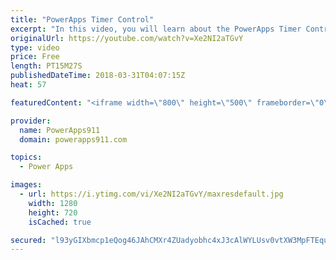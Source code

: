 ```yaml
---
title: "PowerApps Timer Control"
excerpt: "In this video, you will learn about the PowerApps Timer Control. We build an example timer app that logs data to a collection, we look at how to use the timer to control navigation (put people in timeout), how to do a PowerApps Timer Reset, start, stop, and more. Fun times.  Video: PowerApps Collections"
originalUrl: https://youtube.com/watch?v=Xe2NI2aTGvY
type: video
price: Free
length: PT15M27S
publishedDateTime: 2018-03-31T04:07:15Z
heat: 57

featuredContent: "<iframe width=\"800\" height=\"500\" frameborder=\"0\" src=\"https://www.youtube.com/embed/Xe2NI2aTGvY\" allow=\"accelerometer; autoplay; encrypted-media; gyroscope; picture-in-picture\" allowfullscreen></iframe>"

provider:
  name: PowerApps911
  domain: powerapps911.com

topics:
  - Power Apps

images:
  - url: https://i.ytimg.com/vi/Xe2NI2aTGvY/maxresdefault.jpg
    width: 1280
    height: 720
    isCached: true

secured: "l93yGIXbmcp1eQog46JAhCMXr4ZUadyobhc4xJ3cAlWYLUsv0vtXW3MpFTEquDji01IKZfmAYM+Xy2JKgYE00ugjEz4lY28lZQVXLUBTHzmYy7Y2ItsQ2JC9uvK9lbksgNWBZkLeTzD5xRuvsbp+FqSMrdHYLUYEsgxeydCVF8bKjND3Y44qhUHuPPbxvfa5iZJRUmR9Ek8Dy0jRCLlqBp0bKzMPWm4b7mgGQKGyspO5pHXmcCxRLU4y/FVQAv0p1j6YfsM/KCGaA2GlSr8QAq1b7Iw6wy6pm93uXXoirwoaHpobqY1f+/FVCMVH+/RMP3vtz7l8NB0bfZBmQlCA6QD5qgLHFBxB6JcSwFcKHAVbiXoUdTN9Y1tgQweB1G9dUHnbF+3ON0SgnwPs3ZY8KicxXc/1SaF2F7LeOtVs5fI=;ELtz1tvhAmqyo39FcH5Gug=="
---
```


